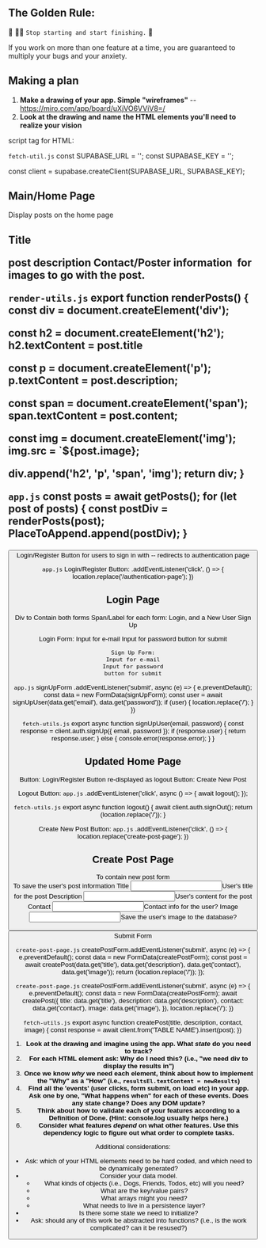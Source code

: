 ## The Golden Rule: 

🦸 🦸‍♂️ `Stop starting and start finishing.` 🏁

If you work on more than one feature at a time, you are guaranteed to multiply your bugs and your anxiety.

## Making a plan

1) **Make a drawing of your app. Simple "wireframes"** 
  -- https://miro.com/app/board/uXjVO6VViV8=/
1) **Look at the drawing and name the HTML elements you'll need to realize your vision**

script tag for HTML:
<script defer src="https://cdn.jsdelivr.net/npm/@supabase/supabase-js"></script>

``fetch-util.js``
const SUPABASE_URL = '';
const SUPABASE_KEY = '';

const client = supabase.createClient(SUPABASE_URL, SUPABASE_KEY);


## Main/Home Page ##
  <Div>Display posts on the home page
  <h2> Title
  <p> post description
  <span>Contact/Poster information
  <img> for images to go with the post.

``render-utils.js``
export function renderPosts() {
  const div = document.createElement('div');

  const h2 = document.createElement('h2');
  h2.textContent = post.title

  const p = document.createElement('p');
  p.textContent = post.description;

  const span = document.createElement('span');
  span.textContent = post.content;

  const img = document.createElement('img');
  img.src = `${post.image};

  div.append('h2', 'p', 'span', 'img');
  return div;
}

``app.js``
const posts = await getPosts();
  for (let post of posts) {
    const postDiv = renderPosts(post);
    PlaceToAppend.append(postDiv);
  }


  <button>Login/Register Button for users to sign in with -- redirects to authentication page

``app.js``
Login/Register Button: .addEventListener('click', () => {
  location.replace('/authentication-page');
})

## Login Page ##
  Div to Contain both forms
  Span/Label for each form: Login, and a New User Sign Up
  
  Login Form:
    Input for e-mail
    Input for password
    button for submit

    Sign Up Form:
    Input for e-mail
    Input for password
    button for submit
 ``app.js``
  signUpForm .addEventListener('submit', async (e) => {
    e.preventDefault();
    const data = new FormData(signUpForm);
    const user = await signUpUser(data.get('email'), data.get('password'));
    if (user) {
      location.replace('/');
    }
  })
  
  ``fetch-utils.js``
  export async function signUpUser(email, password) {
      const response = client.auth.signUp({ email, password });
      if (response.user) {
        return response.user;
      } else {
        console.error(response.error);
      }
  }

## Updated Home Page ##
  Button: Login/Register Button re-displayed as logout 
  Button: Create New Post 

Logout Button:
``app.js``
.addEventListener('click', async () => {
  await logout();
});

``fetch-utils.js``
export async function logout() {
  await client.auth.signOut();
  return (location.replace('/'));
}

Create New Post Button:
``app.js``
.addEventListener('click', () => {
  location.replace('create-post-page');
})

## Create Post Page ##
<div>To contain new post form
<form>To save the user's post information
<label>Title
  <input>User's title for the post
<label>Description
  <input>User's content for the post
<label>Contact
  <input>Contact info for the user?
<label>Image
  <input>Save the user's image to the database?

<button>Submit Form

``create-post-page.js``
createPostForm.addEventListener('submit', async (e) => {
  e.preventDefault();
  const data = new FormData(createPostForm);
  const post = await createPost(data.get('title'), data.get('description'), data.get('contact'), data.get('image'));
  return (location.replace('/'));
});

<!-- Disregard above maybe? Demo code has the format below -->
``create-post-page.js``
createPostForm.addEventListener('submit', async (e) => {
  e.preventDefault();
  const data = new FormData(createPostForm);
  await createPost({
    title: data.get('title'),
    description: data.get('description'),
    contact: data.get('contact'),
    image: data.get('image'),
  }),
  location.replace('/');
})

``fetch-utils.js``
export async function createPost(title, description, contact, image) {
  const response = await client.from('TABLE NAME').insert(post);
})


1) **Look at the drawing and imagine using the app. What _state_ do you need to track?** 
1) **For each HTML element ask: Why do I need this? (i.e., "we need div to display the results in")** 
1) **Once we know _why_ we need each element, think about how to implement the "Why" as a "How" (i.e., `resultsEl.textContent = newResults`)**
1) **Find all the 'events' (user clicks, form submit, on load etc) in your app. Ask one by one, "What happens when" for each of these events. Does any state change? Does any DOM update?**
1) **Think about how to validate each of your features according to a Definition of Done. (Hint: console.log usually helps here.)**
1) **Consider what features _depend_ on what other features. Use this dependency logic to figure out what order to complete tasks.**

Additional considerations:
- Ask: which of your HTML elements need to be hard coded, and which need to be dynamically generated?
- Consider your data model. 
  - What kinds of objects (i.e., Dogs, Friends, Todos, etc) will you need? 
  - What are the key/value pairs? 
  - What arrays might you need? 
  - What needs to live in a persistence layer?
- Is there some state we need to initialize?
- Ask: should any of this work be abstracted into functions? (i.e., is the work complicated? can it be resused?)
